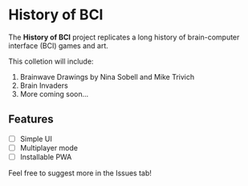 # History of BCI
The **History of BCI** project replicates a long history of brain-computer interface (BCI) games and art.

This colletion will include:
1. Brainwave Drawings by Nina Sobell and Mike Trivich
2. Brain Invaders
3. More coming soon...

## Features
- [ ] Simple UI
- [ ] Multiplayer mode
- [ ] Installable PWA

Feel free to suggest more in the Issues tab!